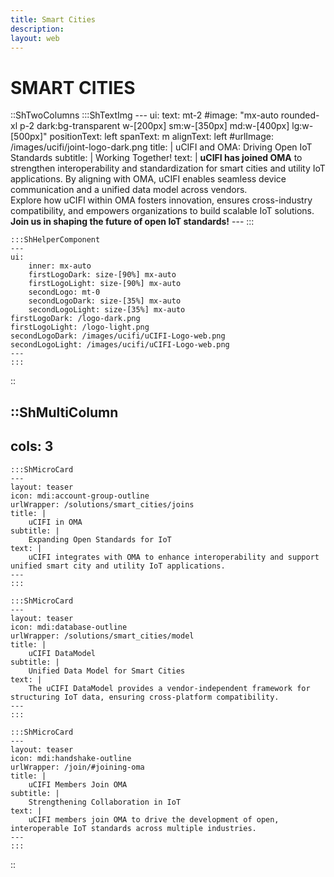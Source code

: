 ```yaml
---
title: Smart Cities
description:
layout: web
---
```


# SMART CITIES

::ShTwoColumns
    :::ShTextImg
    ---
    ui:
        text: mt-2
        #image: "mx-auto rounded-xl p-2 dark:bg-transparent w-[200px] sm:w-[350px] md:w-[400px] lg:w-[500px]"
    positionText: left
    spanText: m
    alignText: left
    #urlImage: /images/ucifi/joint-logo-dark.png
    title: |
        uCIFI and OMA: Driving Open IoT Standards
    subtitle: |
        Working Together!
    text: |
        **uCIFI has joined OMA** to strengthen interoperability and standardization for smart cities and utility IoT applications. By aligning with OMA, uCIFI enables seamless device communication and a unified data model across vendors.  
        Explore how uCIFI within OMA fosters innovation, ensures cross-industry compatibility, and empowers organizations to build scalable IoT solutions. **Join us in shaping the future of open IoT standards!**
    ---
    :::

    :::ShHelperComponent
    ---
    ui:
        inner: mx-auto
        firstLogoDark: size-[90%] mx-auto
        firstLogoLight: size-[90%] mx-auto
        secondLogo: mt-0
        secondLogoDark: size-[35%] mx-auto
        secondLogoLight: size-[35%] mx-auto
    firstLogoDark: /logo-dark.png
    firstLogoLight: /logo-light.png
    secondLogoDark: /images/ucifi/uCIFI-Logo-web.png
    secondLogoLight: /images/ucifi/uCIFI-Logo-web.png 
    ---
    :::
::

::ShMultiColumn
---
cols: 3
---

    :::ShMicroCard
    ---
    layout: teaser
    icon: mdi:account-group-outline
    urlWrapper: /solutions/smart_cities/joins
    title: |
        uCIFI in OMA
    subtitle: |
        Expanding Open Standards for IoT
    text: |
        uCIFI integrates with OMA to enhance interoperability and support unified smart city and utility IoT applications.
    ---
    :::

    :::ShMicroCard
    ---
    layout: teaser
    icon: mdi:database-outline
    urlWrapper: /solutions/smart_cities/model
    title: |
        uCIFI DataModel
    subtitle: |
        Unified Data Model for Smart Cities
    text: |
        The uCIFI DataModel provides a vendor-independent framework for structuring IoT data, ensuring cross-platform compatibility.
    ---
    :::

    :::ShMicroCard
    ---
    layout: teaser
    icon: mdi:handshake-outline
    urlWrapper: /join/#joining-oma
    title: |
        uCIFI Members Join OMA
    subtitle: |
        Strengthening Collaboration in IoT
    text: |
        uCIFI members join OMA to drive the development of open, interoperable IoT standards across multiple industries.
    ---
    :::

::
